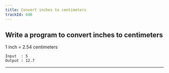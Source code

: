 ```yaml
---
title: Convert inches to centimeters
trackId: 648
---
```


## Write a program to convert inches to centimeters

1 inch = 2.54 centimeters

```
Input  : 5
Output : 12.7
```

---
